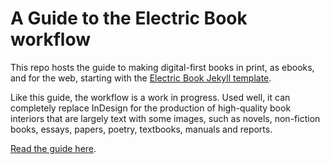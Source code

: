 # A Guide to the Electric Book workflow

This repo hosts the guide to making digital-first books in print, as ebooks, and for the web, starting with the [Electric Book Jekyll template](https://github.com/electricbookworks/electric-book).

Like this guide, the workflow is a work in progress. Used well, it can completely replace InDesign for the production of high-quality book interiors that are largely text with some images, such as novels, non-fiction books, essays, papers, poetry, textbooks, manuals and reports.

[Read the guide here](http://simpleprogram.me).
